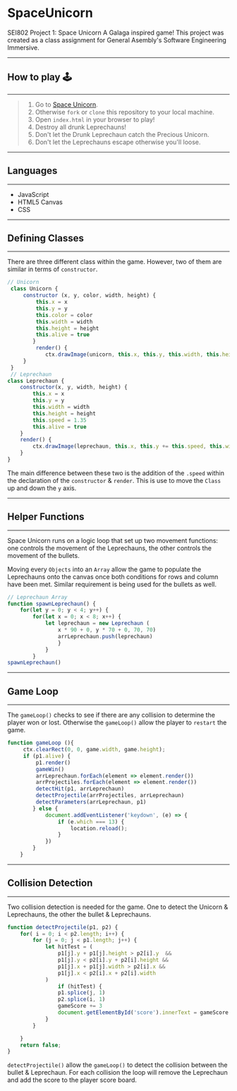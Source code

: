 # SpaceUnicorn

SEI802 Project 1: Space Unicorn
A Galaga inspired game! 
This project was created as a class assignment for General Asembly's Software Engineering Immersive.

---
## How to play 🕹
---

> 1. Go to [Space Unicorn](https://siegfer.github.io/SpaceUnicorn/).
> 2. Otherwise `fork` or `clone` this repository to your local machine.
> 3. Open `index.html` in your browser to play!
> 4. Destroy all drunk Leprechauns!
> 5. Don't let the Drunk Leprechaun catch the Precious Unicorn.
> 6. Don't let the Leprechauns escape otherwise you'll loose.

---
## Languages 
---

- JavaScript
- HTML5 Canvas
- CSS

---
## Defining Classes
---

There are three different class within the game. However, two of them are similar in terms of `constructor`. 

``` javascript
// Unicorn
 class Unicorn {
     constructor (x, y, color, width, height) {
         this.x = x
         this.y = y
         this.color = color
         this.width = width
         this.height = height
         this.alive = true
        }
         render() {
            ctx.drawImage(unicorn, this.x, this.y, this.width, this.height)
     }
 }
 // Leprechaun
class Leprechaun {
    constructor(x, y, width, height) {
        this.x = x
        this.y = y
        this.width = width
        this.height = height
        this.speed = 1.35
        this.alive = true
    }
    render() {
        ctx.drawImage(leprechaun, this.x, this.y += this.speed, this.width, this.height)
    } 
}
```
The main difference between these two is the addition of the `.speed` within the declaration of the `constructor` & `render`. This is use to move the `Class` up and down the `y` axis. 

---
## Helper Functions
---

Space Unicorn runs on a logic loop that set up two movement functions: one controls the movement of the Leprechauns, the other controls the movement of the bullets.

Moving every `Objects` into an `Array` allow the game to populate the Leprechauns onto the canvas once both conditions for rows and column have been met. Similar requirement is being used for the bullets as well.

``` javascript
// Leprechaun Array
function spawnLeprechaun() {
    for(let y = 0; y < 4; y++) {
        for(let x = 0; x < 8; x++) {
            let leprechaun = new Leprechaun (
                x * 90 + 0, y * 70 + 0, 70, 70)
                arrLeprechaun.push(leprechaun)
                }
            }
        }
spawnLeprechaun()
```

---
## Game Loop
---

The `gameLoop()` checks to see if there are any collision to determine the player won or lost. Otherwise the `gameLoop()` allow the player to `restart` the game.

``` javascript
function gameLoop (){
     ctx.clearRect(0, 0, game.width, game.height);
     if (p1.alive) {
         p1.render()
         gameWin()
         arrLeprechaun.forEach(element => element.render())
         arrProjectiles.forEach(element => element.render())
         detectHit(p1, arrLeprechaun)
         detectProjectile(arrProjectiles, arrLeprechaun)
         detectParameters(arrLeprechaun, p1)
        } else {
            document.addEventListener('keydown', (e) => {
                if (e.which === 13) {
                    location.reload();
                }
            })
        }
    }
```

---
## Collision Detection
---

Two collision detection is needed for the game. One to detect the Unicorn & Leprechauns, the other the bullet & Leprechauns.

``` javascript
function detectProjectile(p1, p2) {
    for( i = 0; i < p2.length; i++) { 
        for (j = 0; j < p1.length; j++) {
            let hitTest = (
                p1[j].y + p1[j].height > p2[i].y  &&
                p1[j].y < p2[i].y + p2[i].height &&
                p1[j].x + p1[j].width > p2[i].x &&
                p1[j].x < p2[i].x + p2[i].width
            )
                if (hitTest) {
                p1.splice(j, 1)
                p2.splice(i, 1)
                gameScore += 3
                document.getElementById('score').innerText = gameScore + ' Unicorns have been saved!!'
            }
        }

    }
    return false;
}
```
`detectProjectile()` allow the `gameLoop()` to detect the collision between the bullet & Leprechaun. For each collision the loop will remove the Leprechaun and add the score to the player score board.
